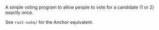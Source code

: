A simple voting program to allow people to vote for a candidate (1 or 2) exactly once.

See `rust-vote/` for the Anchor equivalent.
